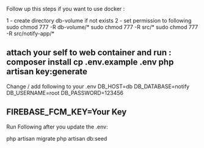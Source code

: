 Follow up this steps if you want to use docker  : 

1 - create directory db-volume if not exists 
2 - set permission to following 
sudo chmod 777 -R db-volume/*
sudo chmod 777 -R src/*
sudo chmod 777 -R src/notify-app/*

attach your self to web container and run : 
composer install 
cp .env.example .env
php artisan key:generate
-----------------------------

Change / add following to your .env
DB_HOST=db 
DB_DATABASE=notify
DB_USERNAME=root
DB_PASSWORD=123456

FIREBASE_FCM_KEY=Your Key
-------------------------------------
Run Following after you update the .env:

php artisan migrate 
php artisan db:seed


